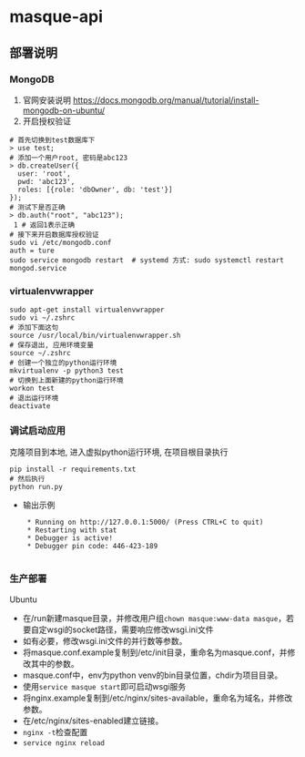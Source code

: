 # masque-api

## 部署说明

### MongoDB
1. 官网安装说明
  <https://docs.mongodb.org/manual/tutorial/install-mongodb-on-ubuntu/>
2. 开启授权验证
  ```shell
  # 首先切换到test数据库下
  > use test;
  # 添加一个用户root, 密码是abc123
  > db.createUser({
    user: 'root',
    pwd: 'abc123',
    roles: [{role: 'dbOwner', db: 'test'}]
  });
  # 测试下是否正确
  > db.auth("root", "abc123");
   1 # 返回1表示正确
  # 接下来开启数据库授权验证
  sudo vi /etc/mongodb.conf
  auth = ture
  sudo service mongodb restart  # systemd 方式: sudo systemctl restart mongod.service
  
  ```
  
### virtualenvwrapper

```
sudo apt-get install virtualenvwrapper
sudo vi ~/.zshrc
# 添加下面这句
source /usr/local/bin/virtualenvwrapper.sh
# 保存退出, 应用环境变量
source ~/.zshrc
# 创建一个独立的python运行环境
mkvirtualenv -p python3 test
# 切换到上面新建的python运行环境
workon test
# 退出运行环境
deactivate
```
### 调试启动应用
克隆项目到本地, 进入虚拟python运行环境, 在项目根目录执行
```
pip install -r requirements.txt
# 然后执行
python run.py

```
- 输出示例
  ```
   * Running on http://127.0.0.1:5000/ (Press CTRL+C to quit)
   * Restarting with stat
   * Debugger is active!
   * Debugger pin code: 446-423-189
   
   ```

### 生产部署
Ubuntu  
* 在/run新建masque目录，并修改用户组`chown masque:www-data masque`，若要自定wsgi的socket路径，需要响应修改wsgi.ini文件
* 如有必要，修改wsgi.ini文件的并行数等参数。
* 将masque.conf.example复制到/etc/init目录，重命名为masque.conf，并修改其中的参数。
* masque.conf中，env为python venv的bin目录位置，chdir为项目目录。
* 使用`service masque start`即可启动wsgi服务
* 将nginx.example复制到/etc/nginx/sites-available，重命名为域名，并修改参数。
* 在/etc/nginx/sites-enabled建立链接。
* `nginx -t`检查配置
* `service nginx reload`
